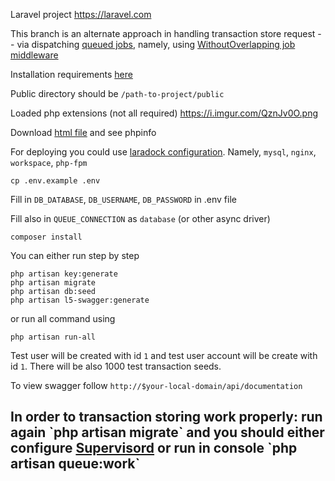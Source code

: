 Laravel project
https://laravel.com

This branch is an alternate approach in handling transaction store request -- via dispatching <a href="https://laravel.com/docs/8.x/queues">queued jobs</a>, namely, using <a href="https://laravel.com/docs/8.x/queues#preventing-job-overlaps">WithoutOverlapping job middleware</a>

Installation requirements <a href="https://laravel.com/docs/8.x/installation">here</a>

Public directory should be `/path-to-project/public`

Loaded php extensions (not all required) <a href="https://i.imgur.com/QznJv0O.png">https://i.imgur.com/QznJv0O.png</a>

Download <a href="https://drive.google.com/file/d/1vmootC8Qn0v4lC0anzrYIthry-ZH4UWZ/view?usp=sharing">html file</a> and see phpinfo

For deploying you could use <a href="https://laradock.io">laradock configuration</a>. Namely, `mysql`, `nginx`, `workspace`, `php-fpm`

```
cp .env.example .env
```

Fill in `DB_DATABASE`, `DB_USERNAME`, `DB_PASSWORD` in .env file

Fill also in `QUEUE_CONNECTION` as `database` (or other async driver)

```
composer install
```

You can either run step by step

```
php artisan key:generate
php artisan migrate
php artisan db:seed
php artisan l5-swagger:generate
```

or run all command using
```
php artisan run-all
```

Test user will be created with id `1` and test user account will be create with id `1`. There will be also 1000 test transaction seeds.

To view swagger follow `http://$your-local-domain/api/documentation`

<h2>In order to transaction storing work properly: run again `php artisan migrate` and you should either configure <a href="https://laravel.com/docs/8.x/queues#supervisor-configuration">Supervisord</a> or run in console `php artisan queue:work`</h2>

